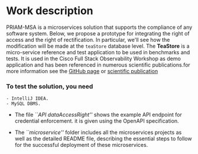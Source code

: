# Work description

PRIAM-MSA is a microservices solution that supports the compliance of any software system. 
Below, we propose a prototype for integrating the right of access and the right of rectification. In particular, we'll see how the modification will be made at the `teaStore` database level. 
The **TeaStore**  is a micro-service reference and test application to be used in benchmarks and tests. It is used in the Cisco Full Stack Observability Workshop as demo application and has been referenced in numerous scientific publications.for more information see the [GitHub page](https://github.com/DescartesResearch/TeaStore) or [scientific publication](https://ieeexplore.ieee.org/iel7/8526478/8526858/08526888.pdf?casa_token=me0s030sfHkAAAAA:q8Wpn-Vd4KksweFgvJcjGY57e7t1TMIgwtaqth8Uxcvb0YpZQRozGmhw3GmG0058Kqx5lOSka-A_)

### To test the solution, you need 
    - IntelliJ IDEA.
    - MySQL DBMS.

- The file *``API dataAccessRight''* shows the example API endpoint for credential enforcement. it is given using the OpenAPI specification.

- The *``microservice''* folder includes all the microservices projects as well as the detailed README file, describing the essential steps to follow for the successful deployment of these microservices.
